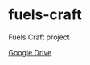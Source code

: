 # fuels-craft
Fuels Craft project

[Google Drive](https://drive.google.com/drive/folders/1FvHrjbXd3RESTXQ_5tY_81TIiaiZ6TrH)

